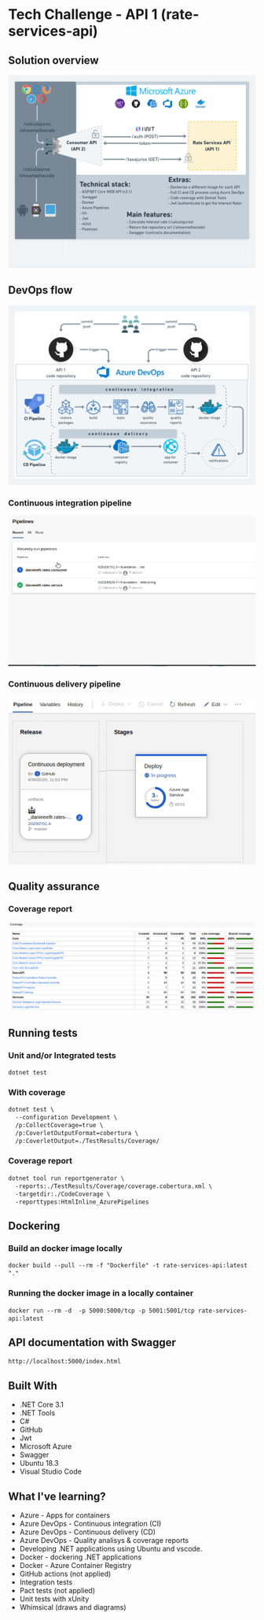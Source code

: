# Tech Challenge - API 1 (rate-services-api)

## Solution overview

![overview](Resources/Img/api1.png)

## DevOps flow

![devops](Resources/Img/devops.png)

### Continuous integration pipeline

![devops](Resources/Img/ci.gif)

### Continuous delivery pipeline

![devops](Resources/Img/delivery.gif)

## Quality assurance

### Coverage report

![devcoverageops](Resources/Img/coverageapi1.png)

## Running tests

### Unit and/or Integrated tests

```
dotnet test
```

### With coverage

```
dotnet test \                    
  --configuration Development \
  /p:CollectCoverage=true \
  /p:CoverletOutputFormat=cobertura \
  /p:CoverletOutput=./TestResults/Coverage/
```

### Coverage report

```
dotnet tool run reportgenerator \
  -reports:./TestResults/Coverage/coverage.cobertura.xml \
  -targetdir:./CodeCoverage \
  -reporttypes:HtmlInline_AzurePipelines
```

## Dockering

### Build an docker image locally

```
docker build --pull --rm -f "Dockerfile" -t rate-services-api:latest "."
```

### Running the docker image in a locally container

```
docker run --rm -d  -p 5000:5000/tcp -p 5001:5001/tcp rate-services-api:latest
```

## API documentation with Swagger

```
http://localhost:5000/index.html
```

## Built With

* .NET Core 3.1
* .NET Tools
* C#
* GitHub
* Jwt
* Microsoft Azure
* Swagger
* Ubuntu 18.3
* Visual Studio Code

## What I've learning?

* Azure - Apps for containers
* Azure DevOps - Continuous integration (CI)
* Azure DevOps - Continuous delivery (CD)
* Azure DevOps - Quality analisys & coverage reports
* Developing .NET applications using Ubuntu and vscode.
* Docker - dockering .NET applications
* Docker - Azure Container Registry
* GitHub actions (not applied)
* Integration tests
* Pact tests (not applied)
* Unit tests with xUnity
* Whimsical (draws and diagrams)

